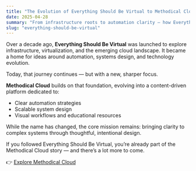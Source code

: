 ```yaml
---
title: "The Evolution of Everything Should Be Virtual to Methodical Cloud"
date: 2025-04-28
summary: "From infrastructure roots to automation clarity — how Everything Should Be Virtual evolved into Methodical Cloud."
slug: "everything-should-be-virtual"
---
```


Over a decade ago, **Everything Should Be Virtual** was launched to explore infrastructure, virtualization, and the emerging cloud landscape. It became a home for ideas around automation, systems design, and technology evolution.

Today, that journey continues — but with a new, sharper focus.

**Methodical Cloud** builds on that foundation, evolving into a content-driven platform dedicated to:

- Clear automation strategies  
- Scalable system design  
- Visual workflows and educational resources

While the name has changed, the core mission remains: bringing clarity to complex systems through thoughtful, intentional design.

If you followed Everything Should Be Virtual, you’re already part of the Methodical Cloud story — and there’s a lot more to come.

👉 [Explore Methodical Cloud](/)
